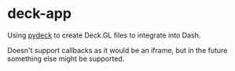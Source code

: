 # deck-app

Using [pydeck](pydeck.gl) to create Deck.GL files to integrate into Dash.

Doesn't support callbacks as it would be an iframe, but in the future something
else might be supported.
